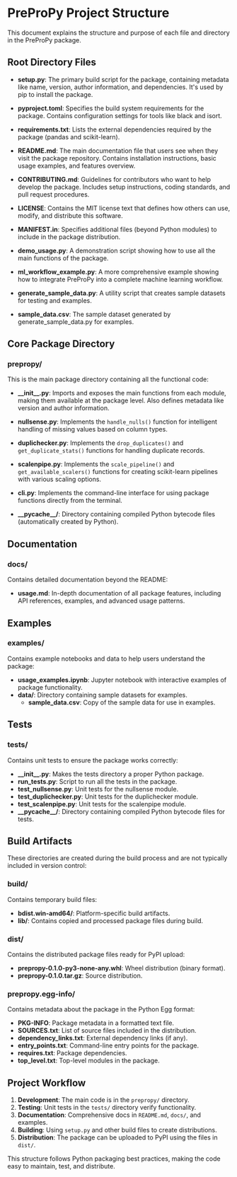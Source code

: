 # PreProPy Project Structure

This document explains the structure and purpose of each file and directory in the PreProPy package.

## Root Directory Files

- **setup.py**: The primary build script for the package, containing metadata like name, version, author information, and dependencies. It's used by pip to install the package.

- **pyproject.toml**: Specifies the build system requirements for the package. Contains configuration settings for tools like black and isort.

- **requirements.txt**: Lists the external dependencies required by the package (pandas and scikit-learn).

- **README.md**: The main documentation file that users see when they visit the package repository. Contains installation instructions, basic usage examples, and features overview.

- **CONTRIBUTING.md**: Guidelines for contributors who want to help develop the package. Includes setup instructions, coding standards, and pull request procedures.

- **LICENSE**: Contains the MIT license text that defines how others can use, modify, and distribute this software.

- **MANIFEST.in**: Specifies additional files (beyond Python modules) to include in the package distribution.

- **demo_usage.py**: A demonstration script showing how to use all the main functions of the package.

- **ml_workflow_example.py**: A more comprehensive example showing how to integrate PreProPy into a complete machine learning workflow.

- **generate_sample_data.py**: A utility script that creates sample datasets for testing and examples.

- **sample_data.csv**: The sample dataset generated by generate_sample_data.py for examples.

## Core Package Directory

### prepropy/

This is the main package directory containing all the functional code:

- **\_\_init\_\_.py**: Imports and exposes the main functions from each module, making them available at the package level. Also defines metadata like version and author information.

- **nullsense.py**: Implements the `handle_nulls()` function for intelligent handling of missing values based on column types.

- **duplichecker.py**: Implements the `drop_duplicates()` and `get_duplicate_stats()` functions for handling duplicate records.

- **scalenpipe.py**: Implements the `scale_pipeline()` and `get_available_scalers()` functions for creating scikit-learn pipelines with various scaling options.

- **cli.py**: Implements the command-line interface for using package functions directly from the terminal.

- **\_\_pycache\_\_/**: Directory containing compiled Python bytecode files (automatically created by Python).

## Documentation

### docs/

Contains detailed documentation beyond the README:

- **usage.md**: In-depth documentation of all package features, including API references, examples, and advanced usage patterns.

## Examples

### examples/

Contains example notebooks and data to help users understand the package:

- **usage_examples.ipynb**: Jupyter notebook with interactive examples of package functionality.
- **data/**: Directory containing sample datasets for examples.
  - **sample_data.csv**: Copy of the sample data for use in examples.

## Tests

### tests/

Contains unit tests to ensure the package works correctly:

- **\_\_init\_\_.py**: Makes the tests directory a proper Python package.
- **run_tests.py**: Script to run all the tests in the package.
- **test_nullsense.py**: Unit tests for the nullsense module.
- **test_duplichecker.py**: Unit tests for the duplichecker module.
- **test_scalenpipe.py**: Unit tests for the scalenpipe module.
- **\_\_pycache\_\_/**: Directory containing compiled Python bytecode files for tests.

## Build Artifacts

These directories are created during the build process and are not typically included in version control:

### build/

Contains temporary build files:

- **bdist.win-amd64/**: Platform-specific build artifacts.
- **lib/**: Contains copied and processed package files during build.

### dist/

Contains the distributed package files ready for PyPI upload:

- **prepropy-0.1.0-py3-none-any.whl**: Wheel distribution (binary format).
- **prepropy-0.1.0.tar.gz**: Source distribution.

### prepropy.egg-info/

Contains metadata about the package in the Python Egg format:

- **PKG-INFO**: Package metadata in a formatted text file.
- **SOURCES.txt**: List of source files included in the distribution.
- **dependency_links.txt**: External dependency links (if any).
- **entry_points.txt**: Command-line entry points for the package.
- **requires.txt**: Package dependencies.
- **top_level.txt**: Top-level modules in the package.

## Project Workflow

1. **Development**: The main code is in the `prepropy/` directory.
2. **Testing**: Unit tests in the `tests/` directory verify functionality.
3. **Documentation**: Comprehensive docs in `README.md`, `docs/`, and examples.
4. **Building**: Using `setup.py` and other build files to create distributions.
5. **Distribution**: The package can be uploaded to PyPI using the files in `dist/`.

This structure follows Python packaging best practices, making the code easy to maintain, test, and distribute.
